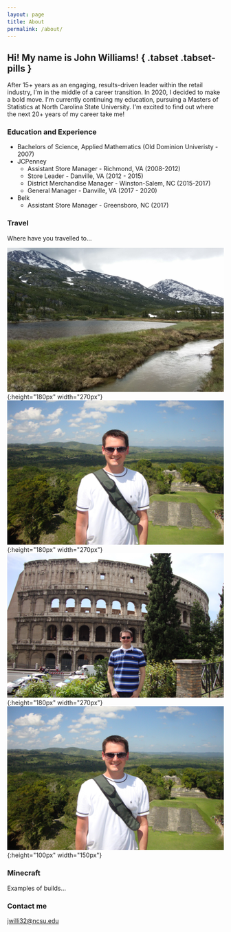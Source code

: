 ```yaml
---
layout: page
title: About
permalink: /about/
---
```


## Hi!  My name is John Williams! { .tabset .tabset-pills }  

After 15+ years as an engaging, results-driven leader within the retail industry, I'm in the middle of a career transition.  In 2020, I decided to make a bold move.  I'm currently continuing my education, pursuing a Masters of Statistics at North Carolina State University.  I'm excited to find out where the next 20+ years of my career take me!

### Education and Experience

* Bachelors of Science, Applied Mathematics (Old Dominion Univeristy - 2007)
* JCPenney
    - Assistant Store Manager - Richmond, VA (2008-2012)
    - Store Leader - Danville, VA (2012 - 2015)
    - District Merchandise Manager - Winston-Salem, NC (2015-2017)
    - General Manager - Danville, VA (2017 - 2020)
* Belk
    - Assistant Store Manager - Greensboro, NC (2017)

### Travel

Where have you travelled to...

![Alaska](images/Alaska2.jpg){:height="180px" width="270px"} ![Belize](images/Belize.jpg){:height="180px" width="270px"} ![Coliseum](images/Coliseum.jpg){:height="180px" width="270px"}  
![Belize](images/Belize.jpg){:height="100px" width="150px"} 

### Minecraft

Examples of builds...

### Contact me

[jwilli32@ncsu.edu](mailto:jwilli32@ncsu.edu)
